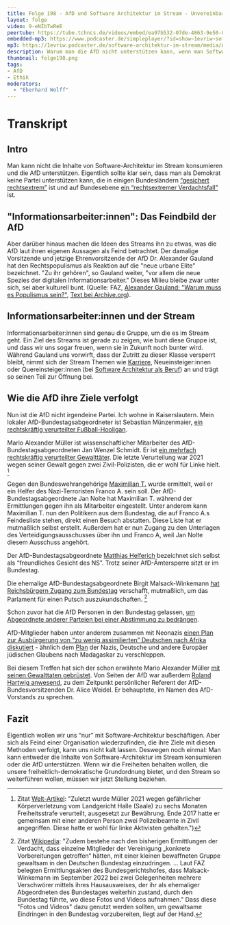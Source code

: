 ```yaml
---
title: Folge 198 - AfD und Software Architektur im Stream - Unvereinbar
layout: folge
video: 9-eNIbTwReE
peertube: https://tube.tchncs.de/videos/embed/ea97b532-07de-4863-9e50-045bf2a5ef6c
embedded-mp3: https://www.podcaster.de/simpleplayer/?id=show~1evriw~software-architektur-im-stream~pod-b9955949659dbc8b56d07f8e3c&v=1706025552
mp3: https://1evriw.podcaster.de/software-architektur-im-stream/media/AfD_vs_Stream.mp3
description: Warum man die AfD nicht unterstützen kann, wenn man Software Architektur im Stream konsumiert. 
thumbnail: folge198.png
tags:
- AfD
- Ethik
moderators:
  - "Eberhard Wolff"
---
```


# Transkript

## Intro

Man kann nicht die Inhalte von Software-Architektur im Stream
konsumieren und die AfD unterstützen. Eigentlich sollte klar sein,
dass man als Demokrat keine Partei unterstützen kann, die in einigen
Bundesländern [“gesichert
rechtsextrem”](https://www.tagesschau.de/inland/innenpolitik/verfassungsschutz-beobachtung-102.html
) ist und auf Bundesebene [ein “rechtsextremer
Verdachtsfall”](https://www.spiegel.de/politik/deutschland/verfassungsschutz-darf-afd-als-verdachtsfall-beobachten-a-b4061d12-da2c-4e6c-ba24-956c837eaf53)
ist.

## "Informationsarbeiter:innen": Das Feindbild der AfD

Aber darüber hinaus machen die Ideen des Streams ihn zu etwas, was die
AfD laut ihren eigenen Aussagen als Feind betrachtet. Der damalige
Vorsitzende und jetzige Ehrenvorsitzende der AfD Dr. Alexander Gauland
hat den Rechtspopulismus als Reaktion auf die "neue urbane Elite"
bezeichnet. "Zu ihr gehören", so Gauland weiter, "vor allem die neue
Spezies der digitalen Informationsarbeiter." Dieses Milieu bleibe zwar
unter sich, sei aber kulturell bunt. (Quelle: FAZ, [Alexander Gauland:
"Warum muss es Populismus
sein?"](https://www.faz.net/aktuell/politik/inland/alexander-gauland-warum-muss-es-populismus-sein-15823206.html),
[Text bei
Archive.org](https://archive.org/details/alexander-gauland-warum-muss-es-populismus-sein)).

## Informationsarbeiter:innen und der Stream

Informationsarbeiter:innen sind genau die Gruppe, um die es im Stream
geht. Ein Ziel des Streams ist gerade zu zeigen, wie bunt diese Gruppe
ist, und dass wir uns sogar freuen, wenn sie in Zukunft noch bunter
wird. Während Gauland uns vorwirft, dass der Zutritt zu dieser Klasse
versperrt bleibt, nimmt sich der Stream Themen wie
[Karriere](https://software-architektur.tv/tags.html#Karriere),
Neueinsteiger:innen oder Quereinsteiger:innen (bei [Software
Architektur als Beruf](https://software-architektur.tv/beruf.html)) an
und trägt so seinen Teil zur Öffnung bei.

## Wie die AfD ihre Ziele verfolgt

Nun ist die AfD nicht irgendeine Partei. Ich wohne in
Kaiserslautern. Mein lokaler AfD-Bundestagsabgeordneter ist Sebastian
Münzenmaier, [ein rechtskräftig verurteilter
Fußball-Hooligan](https://de.wikipedia.org/wiki/Sebastian_M%C3%BCnzenmaier#Strafverfahren). 

Mario Alexander Müller ist wissenschaftlicher Mitarbeiter des
AfD-Bundestagsabgeordneten Jan Wenzel Schmidt.  Er ist [ein mehrfach
rechtskräftig verurteilter
Gewalttäter](https://www.welt.de/politik/deutschland/article241336069/AfD-Bundestagsabgeordneter-beschaeftigt-rechtsextremen-Gewalttaeter.html). Die
letzte Verurteilung war 2021 wegen seiner Gewalt gegen zwei
Zivil-Polizisten, die er wohl für Linke hielt. [^1]

[^1]: Zitat [Welt-Artikel](https://www.welt.de/politik/deutschland/article241336069/AfD-Bundestagsabgeordneter-beschaeftigt-rechtsextremen-Gewalttaeter.html): "Zuletzt wurde Müller 2021 wegen gefährlicher Körperverletzung vom Landgericht Halle (Saale) zu sechs Monaten Freiheitsstrafe verurteilt, ausgesetzt zur Bewährung. Ende 2017 hatte er gemeinsam mit einer anderen Person zwei Polizeibeamte in Zivil angegriffen. Diese hatte er wohl für linke Aktivisten gehalten.")

Gegen den Bundeswehrangehörige [Maximilian
T.](https://de.wikipedia.org/wiki/Hannibal_(Netzwerk)#Maximilian_T. )
wurde ermittelt, weil er ein Helfer des Nazi-Terroristen Franco
A. sein soll. Der AfD-Bundestagsabgeordnete Jan Nolte hat Maximilian
T. während der Ermittlungen gegen ihn als Mitarbeiter
eingestellt. Unter anderem kann Maximilian T. nun den Politikern aus
dem Bundestag, die auf Franco A.s Feindesliste stehen, direkt einen
Besuch abstatten. Diese Liste hat er mutmaßlich selbst
erstellt. Außerdem hat er nun Zugang zu den Unterlagen des
Verteidigungsausschusses über ihn und Franco A, weil Jan Nolte diesem
Ausschuss angehört.

Der AfD-Bundestagsabgeordnete [Matthias
Helferich](https://de.wikipedia.org/wiki/Matthias_Helferich#%E2%80%9ENazi-Aff%C3%A4re%E2%80%9C)
bezeichnet sich selbst als “freundliches Gesicht des NS”. Trotz seiner
AfD-Ämtersperre sitzt er im Bundestag.

Die ehemalige AfD-Bundestagsabgeordnete Birgit Malsack-Winkemann [hat
Reichsbürgern Zugang zum
Bundestag](https://de.wikipedia.org/wiki/Birgit_Malsack-Winkemann#Festnahme_und_Prozess_wegen_Terrorverdachts)
verschafft, mutmaßlich, um das Parlament für einen Putsch
auszukundschaften. [^2]

[^2]: Zitat [Wikipedia](https://de.wikipedia.org/wiki/Birgit_Malsack-Winkemann#Festnahme_und_Prozess_wegen_Terrorverdachts): "Zudem bestehe nach den bisherigen Ermittlungen der Verdacht, dass einzelne Mitglieder der Vereinigung „konkrete Vorbereitungen getroffen“ hätten, mit einer kleinen bewaffneten Gruppe gewaltsam in den Deutschen Bundestag einzudringen. ... Laut FAZ belegten Ermittlungsakten des Bundesgerichtshofes, dass Malsack-Winkemann im September 2022 bei zwei Gelegenheiten mehrere Verschwörer mittels ihres Hausausweises, der ihr als ehemaliger Abgeordneten des Bundestages weiterhin zustand, durch den Bundestag führte, wo diese Fotos und Videos aufnahmen." Dass diese "Fotos und Videos" dazu genutzt werden sollten, um gewaltsame Eindringen in den Bundestag vorzubereiten, liegt auf der Hand.

Schon zuvor hat die AfD Personen in den Bundestag gelassen, [um
Abgeordnete anderer Parteien bei einer Abstimmung zu
bedrängen](https://www.welt.de/politik/deutschland/article220442692/AfD-schleust-offenbar-Querdenker-in-den-Bundestag.html).

AfD-Mitglieder haben unter anderem zusammen mit Neonazis [einen Plan
zur Ausbürgerung von “zu wenig assimilierten” Deutschen nach Afrika
diskutiert](https://correctiv.org/aktuelles/neue-rechte/2024/01/10/geheimplan-remigration-vertreibung-afd-rechtsextreme-november-treffen/) -
ähnlich dem [Plan](https://de.wikipedia.org/wiki/Madagaskarplan) der
Nazis, Deutsche und andere Europäer jüdischen Glaubens nach Madagaskar
zu verschleppen.

Bei diesem Treffen hat sich der schon erwähnte Mario Alexander Müller
[mit seinen Gewalttaten
gebrüstet](https://correctiv.org/aktuelles/neue-rechte/2024/01/17/geheimtreffen-in-potsdam-afd-mitarbeiter-bruestet-sich-mit-gewalt/). Von
Seiten der AfD war außerdem [Roland Hartwig
anwesend](https://correctiv.org/aktuelles/neue-rechte/2024/01/10/geheimplan-remigration-vertreibung-afd-rechtsextreme-november-treffen/),
zu dem Zeitpunkt persönlicher Referent der AfD-Bundesvorsitzenden
Dr. Alice Weidel. Er behauptete, im Namen des AfD-Vorstands zu
sprechen.

## Fazit

Eigentlich wollen wir uns “nur”  mit Software-Architektur
beschäftigen. Aber sich als Feind einer Organisation wiederzufinden,
die ihre Ziele mit diesen Methoden verfolgt, kann uns nicht kalt
lassen. Deswegen noch einmal: Man kann entweder die Inhalte von
Software-Architektur im Stream konsumieren oder die AfD unterstützen.
Wenn wir die Freiheiten behalten wollen, die unsere
freiheitlich-demokratische Grundordnung bietet, und den Stream so
weiterführen wollen, müssen wir jetzt Stellung beziehen.
